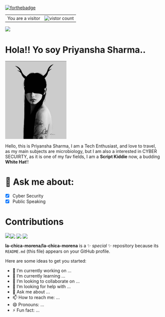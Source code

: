 [![forthebadge](https://forthebadge.com/images/badges/made-with-markdown.svg)](https://forthebadge.com) 

<table>
  <tr>
    <td>You are a visitor</td>
    <td><img src="https://profile-counter.glitch.me/la-chica-morena/count.svg" alt="vistor count" height="50" /></td>
  </tr>
</table>

<img src = 'https://capsule-render.vercel.app/api?type=wave&color=00000&height=150&section=footer&text=Callous,%20Callous,%20Callous&fontSize=70&animation=blinking&fontColor=00FF00'/>


# Hola!! Yo soy Priyansha Sharma..
<img src = 'https://github.com/la-chica-morena/la-chica-morena/blob/main/signal-2021-04-08-093755.jpeg' height ='250' align='center'/>


<p>Hello, this is Priyansha Sharma, I am a Tech Enthusiast, and love to travel, as my main subjects are microbiology, but I am also a interested in CYBER SECUIRTY, as
  it is one of my fav fields, I am a <strong>Script Kiddie</strong> now, a budding <strong>White Hat</strong>!!<p>

# 💬 Ask me about:
- [x] Cyber Security                                      
- [x] Public Speaking

# Contributions
<img src = 'https://github-profile-trophy.vercel.app/?username=la-chica-morena&theme=onedark' align='center'/>
<img src = 'https://github-readme-streak-stats.herokuapp.com/?user=la-chica-morena&theme=chartreuse-dark' align='center'/>
<img src = 'https://github-readme-stats.vercel.app/api/top-langs/?username=la-chica-morena&theme=chartreuse-dark&hide_langs_below=4' align='left'/>
<img src = 'https://github-readme-stats.vercel.app/api?username=la-chica-morena&show_icons=true&theme=chartreuse-dark&count_private=true&line_height=40' align='center'>


**la-chica-morena/la-chica-morena** is a ✨ _special_ ✨ repository because its `README.md` (this file) appears on your GitHub profile.


Here are some ideas to get you started:

- 🔭 I’m currently working on ...
- 🌱 I’m currently learning ...
- 👯 I’m looking to collaborate on ...
- 🤔 I’m looking for help with ...
- 💬 Ask me about ...
- 📫 How to reach me: ...
- 😄 Pronouns: ...
- ⚡ Fun fact: ...

